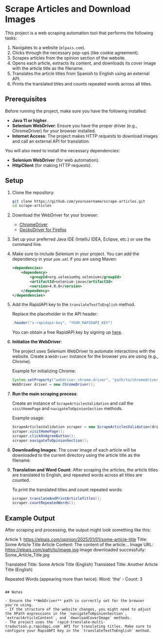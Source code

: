 
# Scrape Articles and Download Images

This project is a web scraping automation tool that performs the following tasks:
1. Navigates to a website (`elpais.com`).
2. Clicks through the necessary pop-ups (like cookie agreement).
3. Scrapes articles from the opinion section of the website.
4. Opens each article, extracts its content, and downloads its cover image with the article title as the filename.
5. Translates the article titles from Spanish to English using an external API.
6. Prints the translated titles and counts repeated words across all titles.

## Prerequisites

Before running the project, make sure you have the following installed:

- **Java 11 or higher**.
- **Selenium WebDriver**: Ensure you have the proper driver (e.g., ChromeDriver) for your browser installed.
- **Internet Access**: The project makes HTTP requests to download images and call an external API for translation.

You will also need to install the necessary dependencies:

- **Selenium WebDriver** (for web automation).
- **HttpClient** (for making HTTP requests).

## Setup

1. Clone the repository:
    ```bash
    git clone https://github.com/yourusername/scrape-articles.git
    cd scrape-articles
    ```

2. Download the WebDriver for your browser:
    - [ChromeDriver](https://sites.google.com/chromium.org/driver/)
    - [GeckoDriver for Firefox](https://github.com/mozilla/geckodriver/releases)

3. Set up your preferred Java IDE (IntelliJ IDEA, Eclipse, etc.) or use the command line.

4. Make sure to include Selenium in your project. You can add the dependency in your `pom.xml` if you are using Maven:

    ```xml
    <dependencies>
        <dependency>
            <groupId>org.seleniumhq.selenium</groupId>
            <artifactId>selenium-java</artifactId>
            <version>4.0.0</version>
        </dependency>
    </dependencies>
    ```

5. Add the RapidAPI key to the `translateTextToEnglish` method.

    Replace the placeholder in the API header:

    ```java
    .header("x-rapidapi-key", "YOUR_RAPIDAPI_KEY")
    ```

    You can obtain a free RapidAPI key by signing up [here](https://rapidapi.com/).


1. **Initialize the WebDriver**:

    The project uses Selenium WebDriver to automate interactions with the website. Create a `WebDriver` instance for the browser you are using (e.g., Chrome).

    Example for initializing Chrome:

    ```java
    System.setProperty("webdriver.chrome.driver", "path/to/chromedriver");
    WebDriver driver = new ChromeDriver();
    ```

2. **Run the main scraping process**:

    Create an instance of `ScrapeArticlesValidation` and call the `visitHomePage` and `navigateToOpinionSection` methods.

    Example usage:

    ```java
    ScrapeArticlesValidation scraper = new ScrapeArticlesValidation(driver);
    scraper.visitHomePage();
    scraper.clickOnAgreeButton();
    scraper.navigateToOpinionSection();
    ```

3. **Downloading Images**:
    The cover image of each article will be downloaded to the current directory using the article title as the filename.

4. **Translation and Word Count**:
    After scraping the articles, the article titles are translated to English, and repeated words across all titles are counted.

    To print the translated titles and count repeated words:

    ```java
    scraper.translateAndPrintArticleTitles();
    scraper.countRepeatedWords();
    ```

## Example Output

After scraping and processing, the output might look something like this:


Article 1: https://elpais.com/opinion/2025/01/01/some-article-title
Title: Some Article Title
Article Content: The content of the article...
Image URL: https://elpais.com/path/to/image.jpg
Image downloaded successfully: Some_Article_Title.jpg

Translated Title: Some Article Title (English)
Translated Title: Another Article Title (English)

Repeated Words (appearing more than twice):
Word: 'the' - Count: 3
```

## Notes

- Ensure the **WebDriver** path is correctly set for the browser you're using.
- If the structure of the website changes, you might need to adjust the XPath expressions in the `navigateToOpinionSection`, `extractArticleContent`, and `downloadCoverImage` methods.
- The project uses the `rapid-translate-multi-traduction.p.rapidapi.com` API for translating titles. Make sure to configure your RapidAPI key in the `translateTextToEnglish` method.
 

